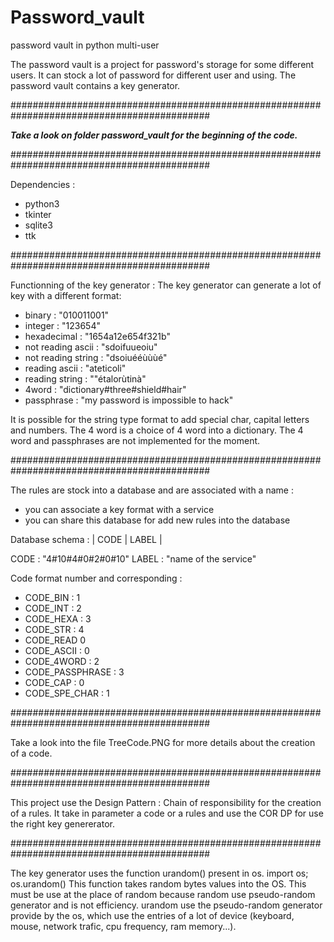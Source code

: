 # Password_vault
password vault in python multi-user

The password vault is a project for password's storage for some different users.
It can stock a lot of password for different user and using. The password vault contains a key generator.


############################################################################################

<strong><em>Take a look on folder password_vault for the beginning of the code.</em></strong>

############################################################################################

Dependencies :
  - python3
  - tkinter
  - sqlite3
  - ttk

############################################################################################

Functionning of the key generator :
The key generator can generate a lot of key with a different format: 
 - binary : "010011001"
 - integer : "123654"
 - hexadecimal : "1654a12e654f321b"
 - not reading ascii : "sdoifuueoiu"
 - not reading string : "dsoiuééùùùé"
 - reading ascii : "ateticoli" 
 - reading string : ""étalorùtinà"
 - 4word : "dictionary#three#shield#hair"
 - passphrase : "my password is impossible to hack"

It is possible for the string type format to add special char, capital letters and numbers.
The 4 word is a choice of 4 word into a dictionary. 
The 4 word and passphrases are not implemented for the moment.

############################################################################################

The rules are stock into a database and are associated with a name :
 - you can associate a key format with a service
 - you can share this database for add new rules into the database
 
Database schema :
| CODE | LABEL |

CODE : "4#10#4#0#2#0#10"
LABEL : "name of the service"

Code format number and corresponding :
 - CODE_BIN : 1
 - CODE_INT : 2
 - CODE_HEXA : 3
 - CODE_STR : 4
 - CODE_READ  0 
 - CODE_ASCII : 0
 - CODE_4WORD : 2
 - CODE_PASSPHRASE : 3
 - CODE_CAP : 0
 - CODE_SPE_CHAR : 1
 
 
############################################################################################

Take a look into the file TreeCode.PNG for more details about the creation of a code.

############################################################################################

This project use the Design Pattern : Chain of responsibility for the creation of a rules. It take in parameter a code or a rules and use the COR DP for use the right key genererator.

############################################################################################

The key generator uses the function urandom() present in os.
import os;
os.urandom()
This function takes random bytes values into the OS. This must be use at the place of random because random use pseudo-random generator and is not efficiency.
urandom use the pseudo-random generator provide by the os, which use the entries of a lot of device (keyboard, mouse, network trafic, cpu frequency, ram memory...).
